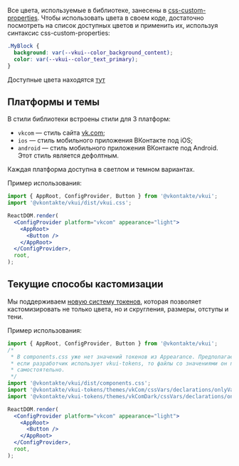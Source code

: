 Все цвета, используемые в библиотеке, занесены в [css-custom-properties](https://developer.mozilla.org/en-US/docs/Web/CSS/--*).
Чтобы использовать цвета в своем коде, достаточно посмотреть на список доступных цветов и применить их, используя
синтаксис css-custom-properties:

```css static
.MyBlock {
  background: var(--vkui--color_background_content);
  color: var(--vkui--color_text_primary);
}
```

Доступные цвета находятся [тут](https://unpkg.com/@vkontakte/vkui-tokens@4/themes/vkBase/cssVars/declarations/onlyVariables.css)

## Платформы и темы

В стили библиотеки встроены стили для 3 платформ:

- `vkcom` — стиль сайта [vk.com](https://vk.com);
- `ios` — стиль мобильного приложения ВКонтакте под iOS;
- `android` — стиль мобильного приложения ВКонтакте под Android. Этот стиль является дефолтным.

Каждая платформа доступна в светлом и темном вариантах.

Пример использования:

```jsx static
import { AppRoot, ConfigProvider, Button } from '@vkontakte/vkui';
import '@vkontakte/vkui/dist/vkui.css';

ReactDOM.render(
  <ConfigProvider platform="vkcom" appearance="light">
    <AppRoot>
      <Button />
    </AppRoot>
  </ConfigProvider>,
  root,
);
```

## Текущие способы кастомизации

Мы поддерживаем [новую систему токенов](https://github.com/VKCOM/vkui-tokens), которая
позволяет кастомизировать не только цвета, но и скругления, размеры, отступы и тени.

Пример использования:

```jsx static
import { AppRoot, ConfigProvider, Button } from '@vkontakte/vkui';
/*
 * В components.css уже нет значений токенов из Appearance. Предполагается, что
 * если разработчик использует vkui-tokens, то файлы со значениями он подключает
 * самостоятельно.
 */
import '@vkontakte/vkui/dist/components.css';
import '@vkontakte/vkui-tokens/themes/vkCom/cssVars/declarations/onlyVariables.css';
import '@vkontakte/vkui-tokens/themes/vkComDark/cssVars/declarations/onlyVariablesLocal.css';

ReactDOM.render(
  <ConfigProvider platform="vkcom" appearance="light">
    <AppRoot>
      <Button />
    </AppRoot>
  </ConfigProvider>,
  root,
);
```
